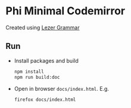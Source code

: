 # Phi Minimal Codemirror

Created using [Lezer Grammar](https://lezer.codemirror.net/)

## Run
* Install packages and build
    ```sh
    npm install
    npm run build:doc
    ```
* Open in browser `docs/index.html`. E.g.
    ```sh
    firefox docs/index.html
    ```